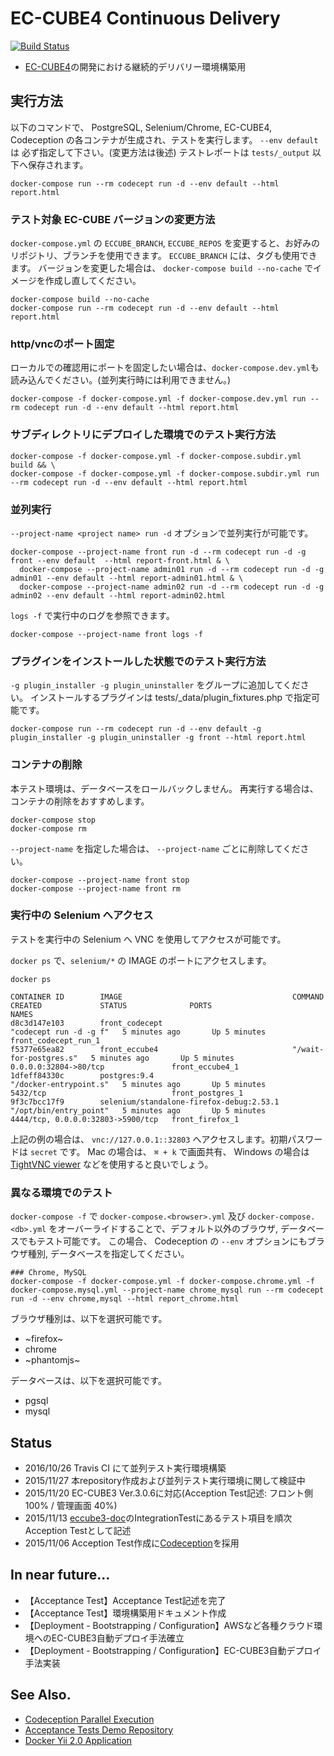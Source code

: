 # EC-CUBE4 Continuous Delivery

[![Build Status](https://travis-ci.org/EC-CUBE/eccube-codeception.svg?branch=master)](https://travis-ci.org/EC-CUBE/eccube-codeception)

* [EC-CUBE4](https://github.com/EC-CUBE/ec-cube)の開発における継続的デリバリー環境構築用


## 実行方法

以下のコマンドで、 PostgreSQL, Selenium/Chrome, EC-CUBE4, Codeception の各コンテナが生成され、テストを実行します。
`--env default` は 必ず指定して下さい。(変更方法は後述)
テストレポートは `tests/_output` 以下へ保存されます。

```
docker-compose run --rm codecept run -d --env default --html report.html
```

### テスト対象 EC-CUBE バージョンの変更方法

`docker-compose.yml` の `ECCUBE_BRANCH`, `ECCUBE_REPOS` を変更すると、お好みのリポジトリ、ブランチを使用できます。
`ECCUBE_BRANCH` には、タグも使用できます。
バージョンを変更した場合は、 `docker-compose build --no-cache` でイメージを作成し直してください。

```
docker-compose build --no-cache
docker-compose run --rm codecept run -d --env default --html report.html
```

### http/vncのポート固定
ローカルでの確認用にポートを固定したい場合は、`docker-compose.dev.yml`も読み込んでください。(並列実行時には利用できません。)
```
docker-compose -f docker-compose.yml -f docker-compose.dev.yml run --rm codecept run -d --env default --html report.html
```

### サブディレクトリにデプロイした環境でのテスト実行方法

```
docker-compose -f docker-compose.yml -f docker-compose.subdir.yml build && \
docker-compose -f docker-compose.yml -f docker-compose.subdir.yml run --rm codecept run -d --env default --html report.html
```

### 並列実行

`--project-name <project name> run -d` オプションで並列実行が可能です。

```
docker-compose --project-name front run -d --rm codecept run -d -g front --env default  --html report-front.html & \
  docker-compose --project-name admin01 run -d --rm codecept run -d -g admin01 --env default --html report-admin01.html & \
  docker-compose --project-name admin02 run -d --rm codecept run -d -g admin02 --env default --html report-admin02.html
```

`logs -f` で実行中のログを参照できます。

```
docker-compose --project-name front logs -f
```

### プラグインをインストールした状態でのテスト実行方法

`-g plugin_installer -g plugin_uninstaller` をグループに追加してください。
インストールするプラグインは tests/_data/plugin_fixtures.php で指定可能です。

```
docker-compose run --rm codecept run -d --env default -g plugin_installer -g plugin_uninstaller -g front --html report.html
```

### コンテナの削除

本テスト環境は、データベースをロールバックしません。
再実行する場合は、コンテナの削除をおすすめします。

```
docker-compose stop
docker-compose rm
```

`--project-name` を指定した場合は、 `--project-name` ごとに削除してください。

```
docker-compose --project-name front stop
docker-compose --project-name front rm
```

### 実行中の Selenium へアクセス

テストを実行中の Selenium へ VNC を使用してアクセスが可能です。

`docker ps` で、`selenium/*` の IMAGE のポートにアクセスします。

```
docker ps

CONTAINER ID        IMAGE                                      COMMAND                  CREATED             STATUS              PORTS                               NAMES
d8c3d147e103        front_codecept                             "codecept run -d -g f"   5 minutes ago       Up 5 minutes                                            front_codecept_run_1
f5377e65ea82        front_eccube4                              "/wait-for-postgres.s"   5 minutes ago       Up 5 minutes        0.0.0.0:32804->80/tcp               front_eccube4_1
1dfeff84330c        postgres:9.4                               "/docker-entrypoint.s"   5 minutes ago       Up 5 minutes        5432/tcp                            front_postgres_1
9f3c7bcc17f9        selenium/standalone-firefox-debug:2.53.1   "/opt/bin/entry_point"   5 minutes ago       Up 5 minutes        4444/tcp, 0.0.0.0:32803->5900/tcp   front_firefox_1
```

上記の例の場合は、 `vnc://127.0.0.1::32803` へアクセスします。初期パスワードは `secret` です。
Mac の場合は、 `⌘ + k` で画面共有、 Windows の場合は [TightVNC viewer](http://www14.plala.or.jp/campus-note/vine_linux/server_vnc/tightvnc.html) などを使用すると良いでしょう。

### 異なる環境でのテスト

`docker-compose -f` で `docker-compose.<browser>.yml` 及び `docker-compose.<db>.yml` をオーバーライドすることで、デフォルト以外のブラウザ, データベースでもテスト可能です。
この場合、 Codeception の `--env` オプションにもブラウザ種別, データベースを指定してください。


```
### Chrome, MySQL
docker-compose -f docker-compose.yml -f docker-compose.chrome.yml -f docker-compose.mysql.yml --project-name chrome_mysql run --rm codecept run -d --env chrome,mysql --html report_chrome.html
```

ブラウザ種別は、以下を選択可能です。

- ~firefox~
- chrome
- ~phantomjs~

データベースは、以下を選択可能です。

- pgsql
- mysql

## Status

- 2016/10/26 Travis CI にて並列テスト実行環境構築
- 2015/11/27 本repository作成および並列テスト実行環境に関して検証中
- 2015/11/20 EC-CUBE3 Ver.3.0.6に対応(Acception Test記述: フロント側 100% / 管理画面 40%)
- 2015/11/13 [eccube3-doc](https://github.com/EC-CUBE/eccube3-doc)のIntegrationTestにあるテスト項目を順次Acception Testとして記述
- 2015/11/06 Acception Test作成に[Codeception](http://codeception.com/)を採用

## In near future...

- 【Acceptance Test】Acceptance Test記述を完了
- 【Acceptance Test】環境構築用ドキュメント作成
- 【Deployment - Bootstrapping / Configuration】AWSなど各種クラウド環境へのEC-CUBE3自動デプロイ手法確立
- 【Deployment - Bootstrapping / Configuration】EC-CUBE3自動デプロイ手法実装


## See Also.

- [Codeception Parallel Execution](http://codeception.com/docs/12-ParallelExecution)
- [Acceptance Tests Demo Repository](https://github.com/dmstr/docker-acception)
- [Docker Yii 2.0 Application](https://github.com/dmstr/docker-yii2-app)
